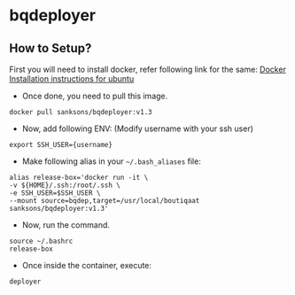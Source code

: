 # bqdeployer

## How to Setup?

First you will need to install docker, refer following link for the same:
[Docker Installation instructions for ubuntu](https://www.digitalocean.com/community/tutorials/how-to-install-and-use-docker-on-ubuntu-16-04)

- Once done, you need to pull this image.
```
docker pull sanksons/bqdeployer:v1.3
```
- Now, add following ENV: (Modify username with your ssh user)
```
export SSH_USER={username}
```
- Make following alias in your ```~/.bash_aliases``` file:
```
alias release-box='docker run -it \
-v ${HOME}/.ssh:/root/.ssh \
-e SSH_USER=$SSH_USER \
--mount source=bqdep,target=/usr/local/boutiqaat sanksons/bqdeployer:v1.3'

```
- Now, run the command.
```
source ~/.bashrc
release-box
```
- Once inside the container, execute:
```
deployer
```
